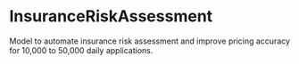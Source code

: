 # InsuranceRiskAssessment
Model to automate insurance risk assessment and improve pricing accuracy for 10,000 to 50,000 daily applications.
